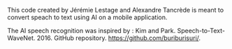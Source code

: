 This code created by Jérémie Lestage and Alexandre Tancrède is meant to convert speach to text using AI on a mobile application.

The AI speech recognition was inspired by :
  Kim and Park. Speech-to-Text-WaveNet. 2016. GitHub repository. https://github.com/buriburisuri/.

